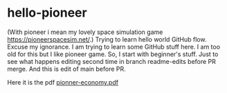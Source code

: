 # hello-pioneer
(With pioneer i mean my lovely space simulation game https://pioneerspacesim.net/.)
Trying to learn hello world GitHub flow.
Excuse my ignorance. I am trying to learn some GitHub stuff here.
I am too old for this but I like pioneer game. So, I start with beginner's stuff.
Just to see what happens editing second time in branch readme-edits before PR merge.
And this is edit of main before PR.


Here it is the pdf [pionner-economy.pdf](https://github.com/jimishol/hello-pioneer/files/7025660/pionner-economy.pdf)


